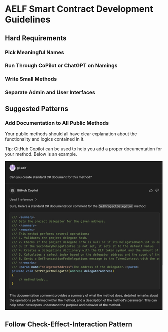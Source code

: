 # AELF Smart Contract Development Guidelines

## Hard Requirements

### Pick Meaningful Names

### Run Through CoPilot or ChatGPT on Namings

### Write Small Methods

### Separate Admin and User Interfaces

## Suggested Patterns
### Add Documentation to All Public Methods
Your public methods should all have clear explanation about the functionality and logics contained in it.

Tip: GitHub Copilot can be used to help you add a proper documentation for your method. Below is an example.

![](./assets/use-copilot-to-help-prepare-method-documentation.jpg)

## Follow Check-Effect-Interaction Pattern
